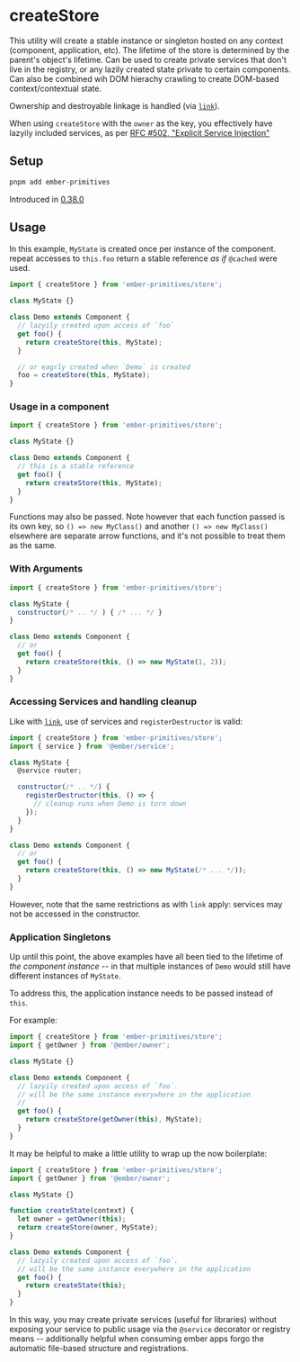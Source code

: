 # createStore

This utility will create a stable instance or singleton hosted on any context (component, application, etc). The lifetime of the store is determined by the parent's object's lifetime. Can be used to create private services that don't live in the registry, or any lazily created state private to certain components. Can also be combined wih DOM hierachy crawling to create DOM-based context/contextual state. 

Ownership and destroyable linkage is handled (via [`link`][reactiveweb-link]).

[reactiveweb-link]: https://reactive.nullvoxpopuli.com/functions/link.link.html 

<Callout>

When using `createStore` with the `owner` as the key, you effectively have lazyily included services, as per [RFC #502, "Explicit Service Injection"](https://github.com/emberjs/rfcs/pull/502)

</Callout>

## Setup

```bash 
pnpm add ember-primitives
```

Introduced in [0.38.0](https://github.com/universal-ember/ember-primitives/releases/tag/v0.38.0-ember-primitives)

## Usage

 In this example, `MyState` is created once per instance of the component.
 repeat accesses to `this.foo` return a stable reference _as if_ `@cached` were used.

```js
import { createStore } from 'ember-primitives/store';

class MyState {}

class Demo extends Component {
  // lazyily created upon access of `foo`
  get foo() {
    return createStore(this, MyState);
  }

  // or eagrly created when `Demo` is created
  foo = createStore(this, MyState);
}
```

### Usage in a component

```js
import { createStore } from 'ember-primitives/store';

class MyState {}

class Demo extends Component {
  // this is a stable reference
  get foo() {
    return createStore(this, MyState);
  }
}
```

Functions may also be passed. Note however that each function passed is its own key, so `() => new MyClass()` and another `() => new MyClass()` elsewhere are separate arrow functions, and it's not possible to treat them as the same.

### With Arguments

```js
import { createStore } from 'ember-primitives/store';

class MyState {
  constructor(/* .. */ ) { /* ... */ }
}

class Demo extends Component {
  // or 
  get foo() {
    return createStore(this, () => new MyState(1, 2));
  }
}
```

### Accessing Services and handling cleanup 

Like with [`link`][reactiveweb-link], use of services and `registerDestructor` is valid:
```js
import { createStore } from 'ember-primitives/store';
import { service } from '@ember/service';

class MyState {
  @service router;

  constructor(/* .. */) { 
    registerDestructor(this, () => {
      // cleanup runs when Demo is torn down
    });  
  }
}

class Demo extends Component {
  // or 
  get foo() {
    return createStore(this, () => new MyState(/* ... */));
  }
}
```

However, note that the same restrictions as with `link` apply: services may not be accessed in the constructor.

### Application Singletons

Up until this point, the above examples have all been tied to the lifetime of _the component instance_ -- in that multiple instances of `Demo` would still have different instances of `MyState`.

To address this, the application instance needs to be passed instead of `this`.

For example:

```js
import { createStore } from 'ember-primitives/store';
import { getOwner } from '@ember/owner';

class MyState {}

class Demo extends Component {
  // lazyily created upon access of `foo`.
  // will be the same instance everywhere in the application 
  // 
  get foo() {
    return createStore(getOwner(this), MyState);
  }
}
```

It may be helpful to make a little utility to wrap up the now boilerplate:
```js
import { createStore } from 'ember-primitives/store';
import { getOwner } from '@ember/owner';

class MyState {}

function createState(context) {
  let owner = getOwner(this);
  return createStore(owner, MyState);
}

class Demo extends Component {
  // lazyily created upon access of `foo`.
  // will be the same instance everywhere in the application 
  get foo() {
    return createState(this);
  }
}
```

In this way, you may create private services (useful for libraries) without exposing your service to public usage via the `@service` decorator or registry means -- additionally helpful when consuming ember apps forgo the automatic file-based structure and registrations.
